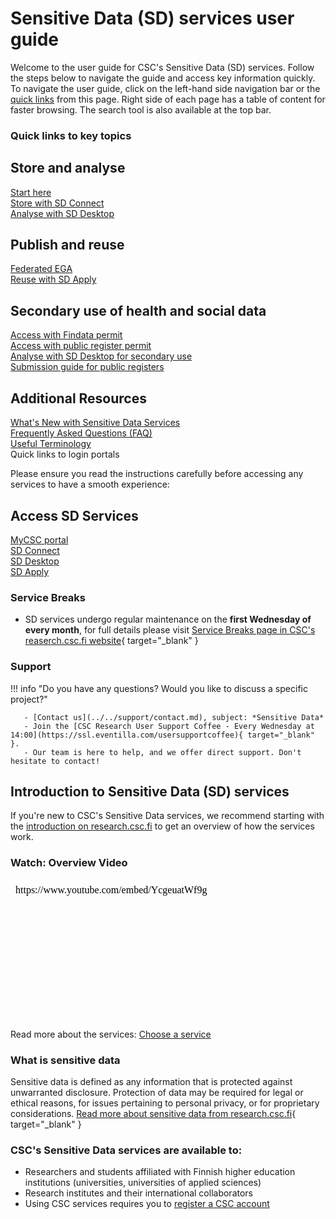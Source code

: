 
# Sensitive Data (SD) services user guide

Welcome to the user guide for CSC's Sensitive Data (SD) services. Follow the steps below to navigate the guide and access key information quickly. To navigate the user guide, click on the left-hand side navigation bar or the [quick links](#quick-links-to-key-topics) from this page. Right side of each page has a table of content for faster browsing. The search tool is also available at the top bar.

### Quick links to key topics

<div class="quick-links-container">
  <div class="quick-links-topic">
    <span class="quick-links-title"><h2>Store and analyse</h2></span>
    <div class="quick-links-item">
      <a class="quick-link" target="_self" href="sd-access/">Start here</a>
    </div>
    <div class="quick-links-item">
      <a class="quick-link" target="_self" href="sd_connect/">Store with SD Connect</a>
    </div>
    <div class="quick-links-item">
      <a class="quick-link" target="_self" href="sd_desktop/">Analyse with SD Desktop</a>
    </div>
  </div>
  <div class="quick-links-topic">
    <span class="quick-links-title"><h2>Publish and reuse</h2></span>
    <div class="quick-links-item">
      <a class="quick-link" target="_self" href="federatedega/">Federated EGA</a>
    </div>
    <div class="quick-links-item">
      <a class="quick-link" target="_self" href="sd-apply/">Reuse with SD Apply</a>
    </div>
  </div>
  <div class="quick-links-topic">
    <span class="quick-links-title"><h2>Secondary use of health and social data</h2></span>
    <div class="quick-links-item">
      <a class="quick-link" target="_self" href="findata-permit/"> Access with Findata permit</a>
    </div>
    <div class="quick-links-item">
      <a class="quick-link" target="_self" href="single-register-permit/"> Access with public register permit</a>
    </div>
    <div class="quick-links-item">
      <a class="quick-link" target="_self" href="sd-desktop-audited/">Analyse with SD Desktop for secondary use</a>
    </div>
    <div class="quick-links-item">
      <a class="quick-link" target="_self" href="single-register-submission/">Submission guide for public registers</a>
    </div>
  </div>
  <div class="quick-links-topic">
    <span class="quick-links-title"><h2>Additional Resources</h2></span>
    <div class="quick-links-item">
      <a class="quick-link" target="_self" href="../../support/wn/data-new.md">What's New with Sensitive Data Services</a>
    </div>
    <div class="quick-links-item">
      <a class="quick-link" target="_self" href="../../support/faq/">Frequently Asked Questions (FAQ)</a>
    </div>
    <div class="quick-links-item">
      <a class="quick-link" target="_self" href="sd-terminology.md">Useful Terminology</a>
    </div>
  </div>
</div

  

### Quick links to login portals

Please ensure you read the instructions carefully before accessing any services to have a smooth experience:

<div class="quick-links-container">
  <div class="quick-links-topic">
    <span class="quick-links-title"><h2>Access SD Services</h2></span>
    <div class="quick-links-item">
      <a class="quick-link" target="_blank" href="https://my.csc.fi/welcome">MyCSC portal</a>
    </div>
    <div class="quick-links-item">
      <a class="quick-link" target="_blank" href="https://sd-connect.csc.fi/">SD Connect</a>
    </div>
    <div class="quick-links-item">
      <a class="quick-link" target="_blank" href="https://sd-desktop.csc.fi">SD Desktop</a>
    </div>
    <div class="quick-links-item">
      <a class="quick-link" target="_blank" href="https://sd-apply.csc.fi/">SD Apply</a>
    </div>
  </div>
</div>

### Service Breaks
   
* SD services undergo regular maintenance on the **first Wednesday of every month**, for full details please visit [Service Breaks page in CSC's reaserch.csc.fi website](https://research.csc.fi/service-breaks){ target="_blank" } 


### Support

!!! info "Do you have any questions? Would you like to discuss a specific project?"
       
       - [Contact us](../../support/contact.md), subject: *Sensitive Data*
       - Join the [CSC Research User Support Coffee - Every Wednesday at 14:00](https://ssl.eventilla.com/usersupportcoffee){ target="_blank" }. 
       - Our team is here to help, and we offer direct support. Don't hesitate to contact!



## Introduction to Sensitive Data (SD) services

If you're new to CSC's Sensitive Data services, we recommend starting with the [introduction on research.csc.fi](https://research.csc.fi/sensitive-data) to get an overview of how the services work.

### Watch: Overview Video

<iframe width="400" height="225" srcdoc="https://www.youtube.com/embed/YcgeuatWf9g" title="Introducing CSC Sensitive Data Services" frameborder="0" allow="accelerometer; autoplay; clipboard-write; encrypted-media; gyroscope; picture-in-picture; web-share" allowfullscreen></iframe>

Read more about the services: [Choose a service](choose-a-service.md)

### What is sensitive data
Sensitive data is defined as any information that is protected against unwarranted disclosure. Protection of data may be required for legal or ethical reasons, for issues pertaining to personal privacy, or for proprietary considerations.
[Read more about sensitive data from research.csc.fi](https://research.csc.fi/definition-of-sensitive-data){ target="_blank" }

### CSC's Sensitive Data services are available to:

- Researchers and students affiliated with Finnish higher education institutions (universities, universities of applied sciences)
- Research institutes and their international collaborators
- Using CSC services requires you to [register a CSC account](../../accounts/index.md#getting-access)






